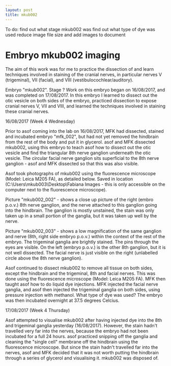 ```yaml
---
layout: post
title: mkub002
---
```


To do:
find out what stage mkub002 was
find out what type of dye was used
reduce image file size and add images to document

# Embryo mkub002 imaging

The aim of this work was for me to practice the dissection of and learn techniques involved in staining of the cranial nerves, in particular nerves V (trigeminal), VII (facial), and VIII (vestibulocochlear/auditory).

Embryo "mkub002". Stage ? Work on this embryo began on 16/08/2017, and was completed on 17/08/2017. In this embryo I learned to dissect out the otic vesicle on both sides of the embryo, practiced dissection to expose cranial nerves V, VII and VIII, and learned the techniques involved in staining these cranial nerves.


16/08/2017 (Week 4 Wednesday)

Prior to asof coming into the lab on 16/08/2017, MFK had dissected, stained and incubated embryo "mfk_002", but had not yet removed the hindbrain from the rest of the body and put it in glycerol.
asof and MFK dissected mkub002, using this embryo to teach asof how to dissect out the otic vesicle and find the triangular 8th nerve ganglion underneath the otic vesicle. The circular facial nerve ganglion sits superficial to the 8th nerve ganglion - asof and MFK dissected so that this was also visible.

Asof took photographs of mkub002 using the fluorescence microscope (Model: Leica M205 FA), as detailed below. Saved in location (C:\Users\mkub003\Desktop\Fabiana Images - this is only accessible on the computer next to the fluorescence microscope).

Picture "mkub002_002" - shows a close up picture of the right (embro p.o.v.) 8th nerve ganglion, and the nerve attached to this ganglion going into the hindbrain. The ganglion is mostly unstained, the stain was only taken up in a small portion of the ganglia, but it was taken up well by the nerve.

Picture "mkub002_003" - shows a low magnification of the same ganglion and nerve (8th, right side embryo p.o.v.) within the context of the rest of the embryo. The trigeminal ganglia are brightly stained. The pins through the eyes are visible. On the left (embryo p.o.v.) is the other 8th ganglion, but it is not well dissected. The facial nerve is just visible on the right (unlabelled circle above the 8th nerve ganglion).

Asof continued to dissect mkub002 to remove all tissue on both sides, except the hindbrain and the trigeminal, 8th and facial nerves. This was done using the fluorescence microscope (Model: Leica M205 FA).
MFK then taught asof how to do liquid dye injections. MFK injected the facial nerve ganglia, and asof then injected the trigeminal ganglia on both sides, using pressure injection with methanol. What type of dye was used? The embryo was then incubated overnight at 37.5 degrees Celcius.

17/08/2017 (Week 4 Thursday)

Asof attempted to visualise mkub002 after having injected dye into the 8th and trigeminal ganglia yesterday (16/08/2017). However, the stain hadn't travelled very far into the nerves, because the embryo had not been incubated for a full 24 hours. asof practiced snipping off the ganglia and cleaning the "single cell" membrane off the hindbrain using the fluorescence microscope. But since the stain hadn't travelled far into the nerves, asof and MFK decided that it was not worth putting the hindbrain through a series of glycerol and visualising it. mkub002 was disposed of.
